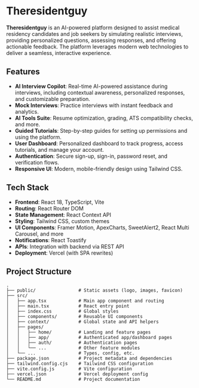 # Theresidentguy

**Theresidentguy** is an AI-powered platform designed to assist medical residency candidates and job seekers by simulating realistic interviews, providing personalized questions, assessing responses, and offering actionable feedback. The platform leverages modern web technologies to deliver a seamless, interactive experience.

## Features

- **AI Interview Copilot**: Real-time AI-powered assistance during interviews, including contextual awareness, personalized responses, and customizable preparation.
- **Mock Interviews**: Practice interviews with instant feedback and analytics.
- **AI Tools Suite**: Resume optimization, grading, ATS compatibility checks, and more.
- **Guided Tutorials**: Step-by-step guides for setting up permissions and using the platform.
- **User Dashboard**: Personalized dashboard to track progress, access tutorials, and manage your account.
- **Authentication**: Secure sign-up, sign-in, password reset, and verification flows.
- **Responsive UI**: Modern, mobile-friendly design using Tailwind CSS.


## Tech Stack

- **Frontend**: React 18, TypeScript, Vite
- **Routing**: React Router DOM
- **State Management**: React Context API
- **Styling**: Tailwind CSS, custom themes
- **UI Components**: Framer Motion, ApexCharts, SweetAlert2, React Multi Carousel, and more
- **Notifications**: React Toastify
- **APIs**: Integration with backend via REST API
- **Deployment**: Vercel (with SPA rewrites)


## Project Structure

```
.
├── public/                # Static assets (logo, images, favicon)
├── src/
│   ├── app.tsx            # Main app component and routing
│   ├── main.tsx           # React entry point
│   ├── index.css          # Global styles
│   ├── components/        # Reusable UI components
│   ├── context/           # Global state and API helpers
│   ├── pages/
│   │   ├── home/          # Landing and feature pages
│   │   ├── app/           # Authenticated app/dashboard pages
│   │   ├── auth/          # Authentication pages
│   │   └── ...            # Other feature modules
│   └── ...                # Types, config, etc.
├── package.json           # Project metadata and dependencies
├── tailwind.config.cjs    # Tailwind CSS configuration
├── vite.config.js         # Vite configuration
├── vercel.json            # Vercel deployment config
└── README.md              # Project documentation
```


